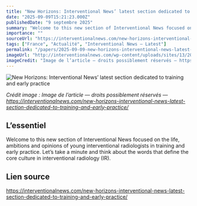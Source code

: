 ```yaml
---
title: "New Horizons: Interventional News’ latest section dedicated to training and early practice"
date: "2025-09-09T15:21:23.000Z"
publishedDate: "9 septembre 2025"
summary: "Welcome to this new section of Interventional News focused on the life, ambitions and opinions of young interventional radiologists in training and early practice. Let’s take a minute and think about the words that define the core culture in interventional radiology (IR)."
importance: ""
sourceUrl: "https://interventionalnews.com/new-horizons-interventional-news-latest-section-dedicated-to-training-and-early-practice/"
tags: ["France", "Actualité", "Interventional News — Latest"]
permalink: "/papers/2025-09-09-new-horizons-interventional-news-latest-section-dedicated-to-training-and-early-practice"
imageUrl: "http://interventionalnews.com/wp-content/uploads/sites/13/2025/08/AdobeStock_926758717-scaled.jpeg"
imageCredit: "Image de l’article — droits possiblement réservés — https://interventionalnews.com/new-horizons-interventional-news-latest-section-dedicated-to-training-and-early-practice/"
---
```


![New Horizons: Interventional News’ latest section dedicated to training and early practice](http://interventionalnews.com/wp-content/uploads/sites/13/2025/08/AdobeStock_926758717-scaled.jpeg)

*Crédit image : Image de l’article — droits possiblement réservés — https://interventionalnews.com/new-horizons-interventional-news-latest-section-dedicated-to-training-and-early-practice/*

## L’essentiel

Welcome to this new section of Interventional News focused on the life, ambitions and opinions of young interventional radiologists in training and early practice. Let’s take a minute and think about the words that define the core culture in interventional radiology (IR).

## Lien source

https://interventionalnews.com/new-horizons-interventional-news-latest-section-dedicated-to-training-and-early-practice/
